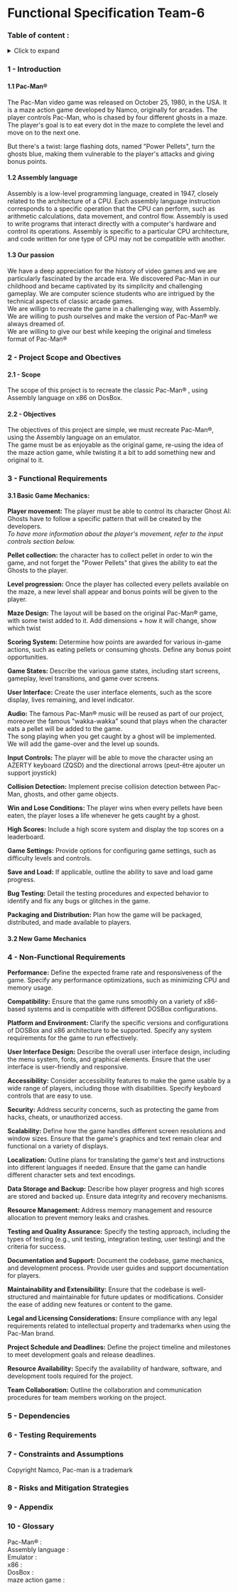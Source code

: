 # Functional Specification Team-6

### Table of content : 
<details><summary> Click to expand </summary><br>
1 - Introduction <br>
2 - Project Scope and Objectives<br>
3 - Functional requirements <br>
4 - Non-Functional Requirements <br>
5 - Dependencies <br>
6 - Testing Requirements <br>
7 - Constraints and Assumptions <br>
8 - Risks and Mitigation Strategies<br>
9 - Appendix<br>
10 - Glossary<br>
</details>

### 1 - Introduction 
#### 1.1 Pac-Man®
The Pac-Man video game was released on October 25, 1980, in the USA. It is a maze action game developed by Namco, originally for arcades. The player controls Pac-Man, who is chased by four different ghosts in a maze. The player's goal is to eat every dot in the maze to complete the level and move on to the next one.

But there's a twist: large flashing dots, named "Power Pellets", turn the ghosts blue, making them vulnerable to the player's attacks and giving bonus points.

#### 1.2 Assembly language
Assembly is a low-level programming language, created in 1947, closely related to the architecture of a CPU. Each assembly language instruction corresponds to a specific operation that the CPU can perform, such as arithmetic calculations, data movement, and control flow. Assembly is used to write programs that interact directly with a computer's hardware and control its operations. Assembly is specific to a particular CPU architecture, and code written for one type of CPU may not be compatible with another. 

#### 1.3 Our passion 
We have a deep appreciation for the history of video games and we are  particularly fascinated by the arcade era. We discovered Pac-Man in our childhood and became captivated by its simplicity and challenging gameplay. We are computer science students who are intrigued by the technical aspects of classic arcade games.         
We are willign to recreate the game in a challenging way, with Assembly.           
We are willing to push ourselves and make the version of Pac-Man® we always dreamed of.         
We are willing to give our best while keeping the original and timeless format of Pac-Man®



### 2 - Project Scope and Obectives
#### 2.1 - Scope 
The scope of this project is to recreate the classic Pac-Man® , using Assembly language on x86 on DosBox.

#### 2.2 - Objectives 
The objectives of this project are simple, we must recreate Pac-Man®, using the Assembly language on an emulator.   
The game must be as enjoyable as the original game, re-using the idea of the maze action game, while twisting it a bit to add something new and original to it. 

### 3 - Functional Requirements
#### 3.1 Basic Game Mechanics:

**Player movement:** The player must be able to control its character
Ghost AI: Ghosts have to follow a specific pattern that will be created by the developers.     
*To have more information about the player's movement, refer to the input controls section below.*

**Pellet collection:** the character has to collect pellet in order to win the game, and not forget the "Power Pellets" that gives the ability to eat the Ghosts to the player.  

**Level progression:** Once the player has collected every pellets available on the maze, a new level shall appear and bonus points will be given to the player.

**Maze Design:**
The layout will be based on the original Pac-Man® game, with some twist added to it.
Add dimensions + how it will change, show which twist

**Scoring System:**
Determine how points are awarded for various in-game actions, such as eating pellets or consuming ghosts.
Define any bonus point opportunities.

**Game States:**
Describe the various game states, including start screens, gameplay, level transitions, and game over screens.

**User Interface:**
Create the user interface elements, such as the score display, lives remaining, and level indicator.

**Audio:**
The famous Pac-Man® music will be reused as part of our project, moreover the famous "wakka-wakka" sound that plays when the character eats a pellet will be added to the game.  
 The song playing when you get caught by a ghost will be implemented.    
We will add the game-over and the level up sounds. 

**Input Controls:**
The player will be able to move the character using an AZERTY keyboard (ZQSD) and the directional arrows (peut-être ajouter un support joystick)

**Collision Detection:**
Implement precise collision detection between Pac-Man, ghosts, and other game objects.

**Win and Lose Conditions:**
The player wins when every pellets have been eaten, the player loses a life whenever he gets caught by a ghost. 

**High Scores:**
Include a high score system and display the top scores on a leaderboard.

**Game Settings:**
Provide options for configuring game settings, such as difficulty levels and controls.

**Save and Load:**
If applicable, outline the ability to save and load game progress.

**Bug Testing:**
Detail the testing procedures and expected behavior to identify and fix any bugs or glitches in the game.

**Packaging and Distribution:**
Plan how the game will be packaged, distributed, and made available to players.

#### 3.2 New Game Mechanics

### 4 - Non-Functional Requirements 

**Performance:**
Define the expected frame rate and responsiveness of the game.
Specify any performance optimizations, such as minimizing CPU and memory usage.

**Compatibility:**
Ensure that the game runs smoothly on a variety of x86-based systems and is compatible with different DOSBox configurations.

**Platform and Environment:**
Clarify the specific versions and configurations of DOSBox and x86 architecture to be supported.
Specify any system requirements for the game to run effectively.

**User Interface Design:**
Describe the overall user interface design, including the menu system, fonts, and graphical elements.
Ensure that the user interface is user-friendly and responsive.

**Accessibility:**
Consider accessibility features to make the game usable by a wide range of players, including those with disabilities.
Specify keyboard controls that are easy to use.

**Security:**
Address security concerns, such as protecting the game from hacks, cheats, or unauthorized access.

**Scalability:**
Define how the game handles different screen resolutions and window sizes.
Ensure that the game's graphics and text remain clear and functional on a variety of displays.

**Localization:**
Outline plans for translating the game's text and instructions into different languages if needed.
Ensure that the game can handle different character sets and text encodings.

**Data Storage and Backup:**
Describe how player progress and high scores are stored and backed up.
Ensure data integrity and recovery mechanisms.

**Resource Management:**
Address memory management and resource allocation to prevent memory leaks and crashes.

**Testing and Quality Assurance:**
Specify the testing approach, including the types of testing (e.g., unit testing, integration testing, user testing) and the criteria for success.

**Documentation and Support:**
Document the codebase, game mechanics, and development process.
Provide user guides and support documentation for players.

**Maintainability and Extensibility:**
Ensure that the codebase is well-structured and maintainable for future updates or modifications.
Consider the ease of adding new features or content to the game.

**Legal and Licensing Considerations:**
Ensure compliance with any legal requirements related to intellectual property and trademarks when using the Pac-Man brand.

**Project Schedule and Deadlines:**
Define the project timeline and milestones to meet development goals and release deadlines.

**Resource Availability:**
Specify the availability of hardware, software, and development tools required for the project.

**Team Collaboration:**
Outline the collaboration and communication procedures for team members working on the project.

### 5 - Dependencies

### 6 - Testing Requirements

### 7 - Constraints and Assumptions 
Copyright Namco, Pac-man is a trademark  

### 8 - Risks and Mitigation Strategies


### 9  - Appendix



### 10 - Glossary
Pac-Man® :  
Assembly language :     
Emulator :  
x86 :   
DosBox :    
maze action game :  

